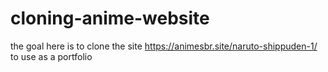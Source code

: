 # cloning-anime-website
the goal here is to clone the site https://animesbr.site/naruto-shippuden-1/ to use as a portfolio
